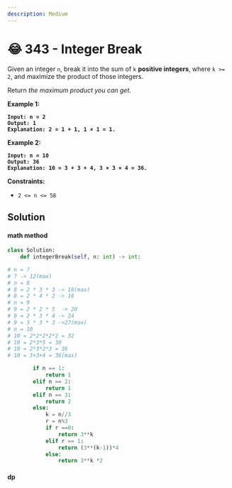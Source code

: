 ```yaml
---
description: Medium
---
```


# 😂 343 - Integer Break

Given an integer `n`, break it into the sum of `k` **positive integers**, where `k >= 2`, and maximize the product of those integers.

Return _the maximum product you can get_.

&#x20;

**Example 1:**

<pre><code><strong>Input: n = 2
</strong><strong>Output: 1
</strong><strong>Explanation: 2 = 1 + 1, 1 × 1 = 1.
</strong></code></pre>

**Example 2:**

<pre><code><strong>Input: n = 10
</strong><strong>Output: 36
</strong><strong>Explanation: 10 = 3 + 3 + 4, 3 × 3 × 4 = 36.
</strong></code></pre>

&#x20;

**Constraints:**

* `2 <= n <= 58`

## Solution

#### math method

```python
class Solution:
    def integerBreak(self, n: int) -> int:

# n = 7 
# 7 -> 12(max)
# n = 8
# 8 = 2 * 3 * 3 -> 18(max)
# 8 = 2 * 4 * 2 -> 16
# n = 9
# 9 = 2 * 2 * 5  -> 20
# 9 = 2 * 3 * 4 -> 24
# 9 = 3 * 3 * 3 ->27(max)
# n = 10 
# 10 = 2*2*2*2*2 = 32
# 10 = 2*3*5 = 30
# 10 = 2*3*2*3 = 36
# 10 = 3+3+4 = 36(max)

        if n == 1:
            return 1
        elif n == 2:
            return 1
        elif n == 3:
            return 2
        else:
            k = n//3
            r = n%3
            if r ==0:
                return 3**k
            elif r == 1:
                return (3**(k-1))*4
            else:
                return 3**k *2

```

#### dp

